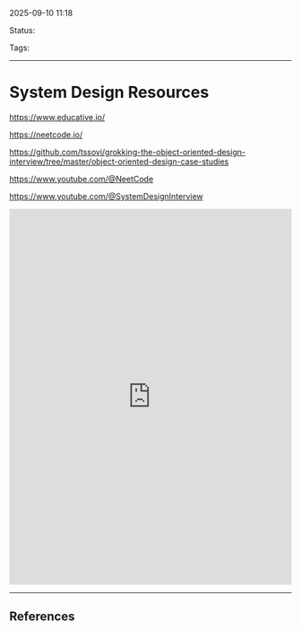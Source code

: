 
2025-09-10 11:18

Status:

Tags:

---
# System Design Resources

https://www.educative.io/

https://neetcode.io/

https://github.com/tssovi/grokking-the-object-oriented-design-interview/tree/master/object-oriented-design-case-studies

https://www.youtube.com/@NeetCode

https://www.youtube.com/@SystemDesignInterview


<iframe src="https://www.linkedin.com/embed/feed/update/urn:li:share:7371510461005213696?collapsed=1" height="670" width="504" frameborder="0" allowfullscreen="" title="Embedded post"></iframe>


---
## References